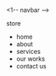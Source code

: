 <html>
<head>
<title>store</title>
</head>
<body>

<1-- navbar -->

<div class="navbar">
<p>store</p>
<ul>
<li>home</li>
<li>about</li>
<li>services</li>
<li>our works</li>
<li>contact us</li>
</ul>
</div>
</body>
</html>

